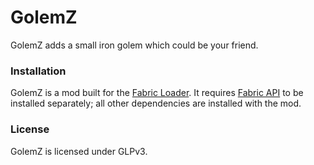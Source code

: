 # GolemZ
GolemZ adds a small iron golem which could be your friend.

### Installation
GolemZ is a mod built for the [Fabric Loader](https://fabricmc.net/). It requires [Fabric API](https://www.curseforge.com/minecraft/mc-mods/fabric-api) to be installed separately; all other dependencies are installed with the mod.

### License
GolemZ is licensed under GLPv3.

